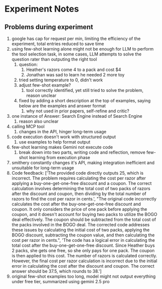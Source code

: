 # Experiment Notes

## Problems during experiment

1. google has cap for request per min, limiting the efficiency of the experiment, total entries reduced to save time
2. using few-shot learning alone might not be enough for LLM to perform the tool selection task, in some cases, LLM attempts to solve the question rater than outputing the right tool
   1. question:
      1. Heather's razors come 4 to a pack and cost $4
      2. Jonathan was sad to learn he needed 2 more toy
   2. tried setting temperature to 0, didn't work
   3. adjust few-shot example?
      1. tool correctly identified, yet still tried to solve the problem, reason unclear
   4. fixed by adding a short description at the top of examples, saying below are the examples and answer format
      1. why not used in prior papers, self-refine and critic?
3. one instance of Answer: Search Engine instead of Search Engine
   1. reason also unclear
4. calling MCP tool
   1. changes in the API, hinger long-term usage
5. code execution doesn't work with structured output
   1. use examples to help format output
6. few-shot learning makes Gemini not execute code
   1. break down into two parts, writing code and reflection, remove few-shot learning from execution phase
7. smithery constantly changes it's API, making integration inefficient and unsuitable for long-term usage
8. Code feedback: ['The provided code directly outputs 25, which is incorrect. The problem requires calculating the cost per razor after applying a buy-one-get-one-free discount and a coupon. The correct calculation involves determining the total cost of two packs of razors after the discount and coupon, then dividing by the total number of razors to find the cost per razor in cents.', "The original code incorrectly calculates the cost after the buy-one-get-one-free discount and coupon. It only considers the price of one pack before applying the coupon, and it doesn't account for buying two packs to utilize the BOGO deal effectively. The coupon should be subtracted from the total cost of the packs involved in the BOGO deal. The corrected code addresses these issues by calculating the initial cost of two packs, applying the BOGO discount, subtracting the coupon value, and then calculating the cost per razor in cents.", 'The code has a logical error in calculating the total cost after the buy-one-get-one-free discount. Since Heather buys 2 packs, she gets one free, so she only pays for one pack. The coupon is then applied to this cost. The number of razors is calculated correctly. However, the final cost per razor calculation is incorrect due to the initial error in calculating the cost after the discount and coupon. The correct answer should be 37.5, which rounds to 38.']
9. original few-shot examples too long, model might not output everything under free tier, summarized using gemini 2.5 pro
